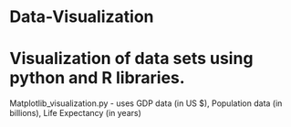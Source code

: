 # Data-Visualization
# Visualization of data sets using python and R libraries.

Matplotlib_visualization.py - uses GDP data (in US $), Population data (in billions), Life Expectancy (in years)
